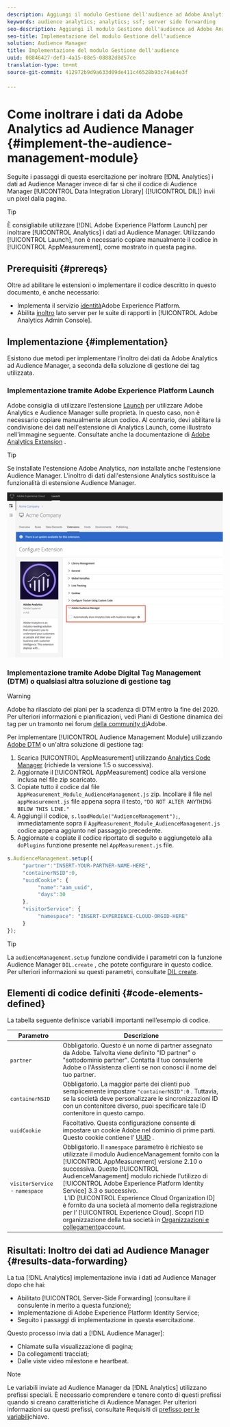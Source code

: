 ```yaml
---
description: Aggiungi il modulo Gestione dell'audience ad Adobe Analytics AppMeasurement per inoltrare i dati di Analytics ad Audience Manager invece di far inviare un pixel dalla pagina al codice DIL (Audience Manager Data Integration Library).
keywords: audience analytics; analytics; ssf; server side forwarding
seo-description: Aggiungi il modulo Gestione dell'audience ad Adobe Analytics AppMeasurement per inoltrare i dati di Analytics ad Audience Manager invece di far inviare un pixel dalla pagina al codice DIL (Audience Manager Data Integration Library).
seo-title: Implementazione del modulo Gestione dell'audience
solution: Audience Manager
title: Implementazione del modulo Gestione dell'audience
uuid: 08846427-def3-4a15-88e5-08882d8d57ce
translation-type: tm+mt
source-git-commit: 412972b9d9a633d09de411c46528b93c74a64e3f

---
```



# Come inoltrare i dati da Adobe Analytics ad Audience Manager {#implement-the-audience-management-module}

Seguite i passaggi di questa esercitazione per inoltrare [!DNL Analytics] i dati ad Audience Manager invece di far sì che il codice di Audience Manager [!UICONTROL Data Integration Library] ([!UICONTROL DIL]) invii un pixel dalla pagina.

>[!TIP]
>
>È consigliabile utilizzare [!DNL Adobe Experience Platform Launch] per inoltrare [!UICONTROL Analytics] i dati ad Audience Manager. Utilizzando [!UICONTROL Launch], non è necessario copiare manualmente il codice in [!UICONTROL AppMeasurement], come mostrato in questa pagina.

## Prerequisiti {#prereqs}

Oltre ad abilitare le estensioni o implementare il codice descritto in questo documento, è anche necessario:

* Implementa il servizio [identità](https://docs.adobe.com/content/help/en/id-service/using/home.html)Adobe Experience Platform.
* Abilita [inoltro](https://docs.adobe.com/help/en/analytics/admin/admin-tools/server-side-forwarding/ssf.html) lato server per le suite di rapporti in [!UICONTROL Adobe Analytics Admin Console].

## Implementazione {#implementation}

Esistono due metodi per implementare l’inoltro dei dati da Adobe Analytics ad Audience Manager, a seconda della soluzione di gestione dei tag utilizzata.

### Implementazione tramite Adobe Experience Platform Launch

Adobe consiglia di utilizzare l’estensione [Launch](https://docs.adobe.com/content/help/en/launch/using/overview.html) per utilizzare Adobe Analytics e Audience Manager sulle proprietà. In questo caso, non è necessario copiare manualmente alcun codice. Al contrario, devi abilitare la condivisione dei dati nell&#39;estensione di Analytics Launch, come illustrato nell&#39;immagine seguente. Consultate anche la documentazione di [Adobe Analytics Extension](https://docs.adobe.com/content/help/en/launch/using/extensions-ref/adobe-extension/analytics-extension/overview.html#adobe-audience-manager) .

>[!TIP]
>
>Se installate l&#39;estensione Adobe Analytics, *non* installate anche l&#39;estensione Audience Manager. L&#39;inoltro di dati dall&#39;estensione Analytics sostituisce la funzionalità di estensione Audience Manager.

![Come abilitare la condivisione dei dati dall’estensione Adobe Analytics ad Audience Manager](/help/using/integration/assets/analytics-to-aam.png)

### Implementazione tramite Adobe Digital Tag Management (DTM) o qualsiasi altra soluzione di gestione tag


>[!WARNING]
>
>Adobe ha rilasciato dei piani per la scadenza di DTM entro la fine del 2020. Per ulteriori informazioni e pianificazioni, vedi Piani di Gestione dinamica dei tag per un tramonto nei forum [della community di](https://forums.adobe.com/community/experience-cloud/platform/launch/blog/2018/10/05/dtm-plans-for-a-sunset)Adobe.

Per implementare [!UICONTROL Audience Management Module] utilizzando [Adobe DTM](https://docs.adobe.com/content/help/en/dtm/using/dtm-home.html) o un&#39;altra soluzione di gestione tag:

1. Scarica [!UICONTROL AppMeasurement] utilizzando [Analytics Code Manager](https://docs.adobe.com/content/help/en/analytics/admin/admin-tools/code-manager-admin.html) (richiede la versione 1.5 o successiva).
1. Aggiornate il [!UICONTROL AppMeasurement] codice alla versione inclusa nel file zip scaricato.
1. Copiate tutto il codice dal file `AppMeasurement_Module_AudienceManagement.js` zip. Incollare il file nel `appMeasurement.js` file appena sopra il testo, `"DO NOT ALTER ANYTHING BELOW THIS LINE."`
1. Aggiungi il codice, `s.loadModule("AudienceManagement");`, immediatamente sopra il `AppMeasurement_Module_AudienceManagement.js` codice appena aggiunto nel passaggio precedente.
1. Aggiornate e copiate il codice riportato di seguito e aggiungetelo alla `doPlugins` funzione presente nel `AppMeasurement.js` file.

```js
s.AudienceManagement.setup({ 
     "partner":"INSERT-YOUR-PARTNER-NAME-HERE", 
     "containerNSID":0, 
     "uuidCookie": { 
          "name":"aam_uuid", 
          "days":30
     },
     "visitorService": {
          "namespace": "INSERT-EXPERIENCE-CLOUD-ORGID-HERE" 
     } 
});
```

>[!TIP]
>
>La `audienceManagement.setup` funzione condivide i parametri con la funzione Audience Manager `DIL.create` , che potete configurare in questo codice. Per ulteriori informazioni su questi parametri, consultate [DIL create](../../dil/dil-class-overview/dil-create.md#dil-create).

## Elementi di codice definiti {#code-elements-defined}

La tabella seguente definisce variabili importanti nell’esempio di codice.

| Parametro | Descrizione |
|--- |--- |
| `partner` | Obbligatorio. Questo è un nome di partner assegnato da Adobe. Talvolta viene definito &quot;ID partner&quot; o &quot;sottodominio partner&quot;.  Contatta il tuo consulente Adobe o l&#39;Assistenza [](https://helpx.adobe.com/marketing-cloud/contact-support.html) clienti se non conosci il nome del tuo partner. |
| `containerNSID` | Obbligatorio. La maggior parte dei clienti può semplicemente impostare `"containerNSID":0` . Tuttavia, se la società deve personalizzare le sincronizzazioni ID con un contenitore diverso, puoi specificare tale ID contenitore in questo campo. |
| `uuidCookie` | Facoltativo. Questa configurazione consente di impostare un cookie Adobe nel dominio di prime parti. Questo cookie contiene l’ [UUID](../../reference/ids-in-aam.md) . |
| `visitorService` - `namespace` | Obbligatorio. Il `namespace` parametro è richiesto se utilizzate il modulo AudienceManagement fornito con la [!UICONTROL AppMeasurement] versione 2.10 o successiva. Questo [!UICONTROL AudienceManagement] modulo richiede l&#39;utilizzo di [!UICONTROL Adobe Experience Platform Identity Service] 3.3 o successivo. <br> L’ID [!UICONTROL Experience Cloud Organization ID] è fornito da una società al momento della registrazione per l’ [!UICONTROL Experience Cloud]. Scopri l&#39;ID organizzazione della tua società in [Organizzazioni e collegamento](https://docs.adobe.com/content/help/en/core-services/interface/manage-users-and-products/organizations.html)account. |

## Risultati: Inoltro dei dati ad Audience Manager {#results-data-forwarding}

La tua [!DNL Analytics] implementazione invia i dati ad Audience Manager dopo che hai:

* Abilitato [!UICONTROL Server-Side Forwarding] (consultare il consulente in merito a questa funzione);
* Implementazione di Adobe Experience Platform Identity Service;
* Seguito i passaggi di implementazione in questa esercitazione.

Questo processo invia dati a [!DNL Audience Manager]:

* Chiamate sulla visualizzazione di pagina;
* Da collegamenti tracciati;
* Dalle viste video milestone e heartbeat.

>[!NOTE]
>
>Le variabili inviate ad Audience Manager da [!DNL Analytics] utilizzano prefissi speciali. È necessario comprendere e tenere conto di questi prefissi quando si creano caratteristiche di Audience Manager. Per ulteriori informazioni su questi prefissi, consultate Requisiti di [prefisso per le variabili](../../features/traits/trait-variable-prefixes.md)chiave.